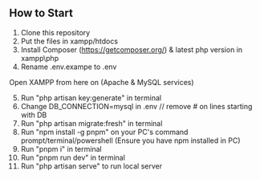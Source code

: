 ## How to Start

1. Clone this repository
2. Put the files in xampp/htdocs
3. Install Composer (https://getcomposer.org/) & latest php version in xampp\php
4. Rename .env.exampe to .env

Open XAMPP from here on (Apache & MySQL services)

5. Run "php artisan key:generate" in terminal
6. Change DB_CONNECTION=mysql in .env // remove # on lines starting with DB
7. Run "php artisan migrate:fresh" in terminal
8. Run "npm install -g pnpm" on your PC's command prompt/terminal/powershell (Ensure you have npm installed in PC)
9. Run "pnpm i" in terminal
10. Run "pnpm run dev" in terminal
11. Run "php artisan serve" to run local server
